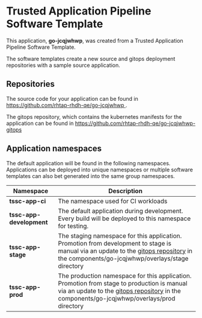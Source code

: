 # Trusted Application Pipeline Software Template

This application, **go-jcqjwhwp**, was created from a Trusted Application Pipeline Software Template.

The software templates create a new source and gitops deployment repositories with a sample source application. 

## Repositories

The source code for your application can be found in [https://github.com/rhtap-rhdh-qe/go-jcqjwhwp ](https://github.com/rhtap-rhdh-qe/go-jcqjwhwp ).
 
The gitops repository, which contains the kubernetes manifests for the application can be found in 
[https://github.com/rhtap-rhdh-qe/go-jcqjwhwp-gitops ](https://github.com/rhtap-rhdh-qe/go-jcqjwhwp-gitops ) 

## Application namespaces 

The default application will be found in the following namespaces. Applications can be deployed into unique namespaces or multiple software templates can also bet generated into the same group namespaces.  

|  Namespace   |  Description   |  
| -------- | -------- |
| **tssc-app-ci** | The namespace used for CI workloads |
| **tssc-app-development** | The default application during development. Every build will be deployed to this namespace for testing. |
| **tssc-app-stage** | The staging namespace for this application. Promotion from development to stage is manual via an update to the [gitops repository](https://github.com/rhtap-rhdh-qe/go-jcqjwhwp-gitops ) in the components/go-jcqjwhwp/overlays/stage directory |
| **tssc-app-prod** | The production namespace for this application. Promotion from stage to production is manual via an update to the [gitops repository](https://github.com/rhtap-rhdh-qe/go-jcqjwhwp-gitops ) in the components/go-jcqjwhwp/overlays/prod directory |